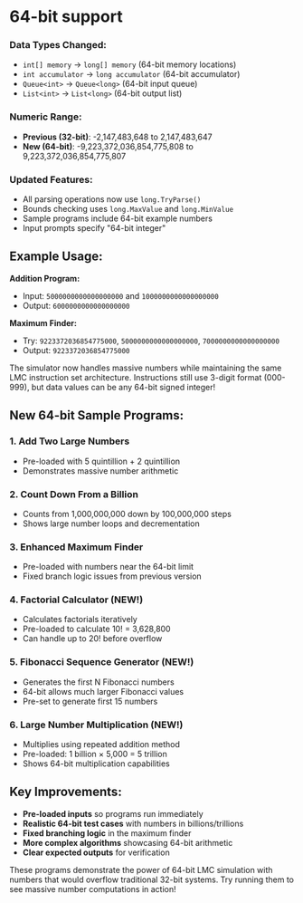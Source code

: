 ﻿
# 64-bit support 

### **Data Types Changed:**
- `int[] memory` → `long[] memory` (64-bit memory locations)
- `int accumulator` → `long accumulator` (64-bit accumulator)
- `Queue<int>` → `Queue<long>` (64-bit input queue)
- `List<int>` → `List<long>` (64-bit output list)

### **Numeric Range:**
- **Previous (32-bit)**: -2,147,483,648 to 2,147,483,647
- **New (64-bit)**: -9,223,372,036,854,775,808 to 9,223,372,036,854,775,807

### **Updated Features:**
- All parsing operations now use `long.TryParse()`
- Bounds checking uses `long.MaxValue` and `long.MinValue`
- Sample programs include 64-bit example numbers
- Input prompts specify "64-bit integer"

## Example Usage:

**Addition Program:**
- Input: `5000000000000000000` and `1000000000000000000`
- Output: `6000000000000000000`

**Maximum Finder:**
- Try: `9223372036854775000`, `5000000000000000000`, `7000000000000000000`
- Output: `9223372036854775000`

The simulator now handles massive numbers while maintaining the same LMC instruction set architecture. Instructions still use 3-digit format (000-999), but data values can be any 64-bit signed integer!

## New 64-bit Sample Programs:

### **1. Add Two Large Numbers**
- Pre-loaded with 5 quintillion + 2 quintillion 
- Demonstrates massive number arithmetic

### **2. Count Down From a Billion**
- Counts from 1,000,000,000 down by 100,000,000 steps
- Shows large number loops and decrementation

### **3. Enhanced Maximum Finder**
- Pre-loaded with numbers near the 64-bit limit
- Fixed branch logic issues from previous version

### **4. Factorial Calculator** (NEW!)
- Calculates factorials iteratively 
- Pre-loaded to calculate 10! = 3,628,800
- Can handle up to 20! before overflow

### **5. Fibonacci Sequence Generator** (NEW!)
- Generates the first N Fibonacci numbers
- 64-bit allows much larger Fibonacci values
- Pre-set to generate first 15 numbers

### **6. Large Number Multiplication** (NEW!)
- Multiplies using repeated addition method
- Pre-loaded: 1 billion × 5,000 = 5 trillion
- Shows 64-bit multiplication capabilities

## Key Improvements:

- **Pre-loaded inputs** so programs run immediately
- **Realistic 64-bit test cases** with numbers in billions/trillions
- **Fixed branching logic** in the maximum finder
- **More complex algorithms** showcasing 64-bit arithmetic
- **Clear expected outputs** for verification

These programs demonstrate the power of 64-bit LMC simulation with numbers that would overflow traditional 32-bit systems. Try running them to see massive number computations in action!